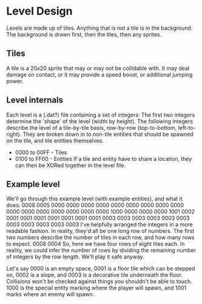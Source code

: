 Level Design
============
Levels are made up of tiles. Anything that is not a tile is in the background. 
The background is drawn first, then the tiles, then any sprites.

Tiles
-----
A tile is a 20x20 sprite that may or may not be collidable with. It may deal
damage on contact, or it may provide a speed boost, or additional jumping power.

Level internals
---------------
Each level is a (.dat?) file containing a set of integers:
The first two integers determine the 'shape' of the level (width by height). The following integers
describe the level of a tile-by-tile basis, row-by-row (top-to-bottom, left-to-right). They are broken down in to
non-tile entities that should be spawned on the tile, and tile entities themselves.
* 0000 to 00FF - Tiles
* 0100 to FF00 - Entities
If a tile and entity have to share a location, they can then be XORed together in the
level file.

Example level
-------------
We'll go through this example level (with example entities), and what it does:
    0008 0005
    0000 0000 0000 0000 0000 0000 0000 0000
    0000 0000 0000 0000 0000 0000 0000 0000
    1000 0000 0000 0000 1001 0002 0001 0001
    0001 0001 0001 0001 0001 0003 0003 0003
    0003 0003 0003 0003 0003 0003 0003 0003
I've helpfully arranged the integers in a more readable fashion. In reality, they'd all be one long row of numbers.
The first two numbers describe the number of tiles in each row, and how many rows to expect.
    0008 0004
So, here we have four rows of eight tiles each. In reality, we could infer the number of
rows by dividing the remaining number of integers by the row length. We'll play it safe anyway.

Let's say 0000 is an empty space, 0001 is a floor tile which can be stepped on, 0002 is a slope,
and 0003 is a decorative tile underneath the floor. Collisions won't be checked against things you shouldn't be able to touch.
1000 is the special entity marking where the player will spawn, and 1001 marks where an enemy will spawn.